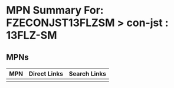 



# MPN Summary For: FZECONJST13FLZSM > con-jst : 13FLZ-SM

## MPNs
  

|MPN|Direct Links|Search Links|
| :--- | :--- | :--- |
||||
